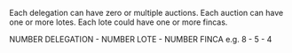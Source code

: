 Each delegation can have zero or multiple auctions.
Each auction can have one or more lotes.
Each lote could have one or more fincas. 

NUMBER DELEGATION - NUMBER LOTE - NUMBER FINCA
e.g.
        8        -       5        -       4
